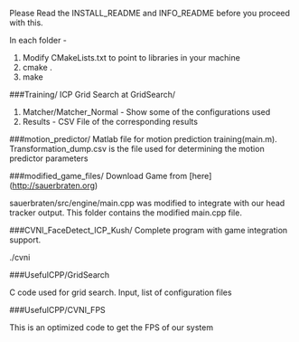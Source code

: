 Please Read the INSTALL_README and INFO_README before you proceed with this.

In each folder - 

1. Modify CMakeLists.txt to point to libraries in your machine
2. cmake .
3. make

###Training/
ICP Grid Search at GridSearch/

1. Matcher/Matcher_Normal - Show some of the configurations used
2. Results - CSV File of the corresponding results

###motion_predictor/
Matlab file for motion prediction training(main.m). 
Transformation_dump.csv is the file used for determining the motion predictor parameters

###modified_game_files/
Download Game from [here] (http://sauerbraten.org)

sauerbraten/src/engine/main.cpp was modified to integrate with our head tracker output. This folder contains the modified main.cpp file.

###CVNI_FaceDetect_ICP_Kush/
Complete program with game integration support.

./cvni

###UsefulCPP/GridSearch

C code used for grid search. Input, list of configuration files

###UsefulCPP/CVNI_FPS

This is an optimized code to get the FPS of our system


